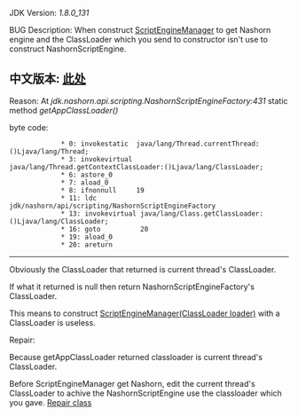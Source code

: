 JDK Version:  _1.8.0_131_

BUG Description: When construct [ScriptEngineManager](https://docs.oracle.com/javase/8/docs/api/javax/script/ScriptEngineManager.html) to get Nashorn engine and the ClassLoader which you send to constructor isn't use to construct NashornScriptEngine.

中文版本: [此处](https://coding.net/u/Bryan_lzh/p/JDK8-Nashorn-BUG/git)
---
Reason: 
At _jdk.nashorn.api.scripting.NashornScriptEngineFactory:431_ static method *getAppClassLoader()*

byte code: 
```
             * 0: invokestatic  java/lang/Thread.currentThread:()Ljava/lang/Thread;
             * 3: invokevirtual java/lang/Thread.getContextClassLoader:()Ljava/lang/ClassLoader;
             * 6: astore_0
             * 7: aload_0
             * 8: ifnonnull     19
             * 11: ldc           jdk/nashorn/api/scripting/NashornScriptEngineFactory
             * 13: invokevirtual java/lang/Class.getClassLoader:()Ljava/lang/ClassLoader;
             * 16: goto          20
             * 19: aload_0
             * 20: areturn
```
---
Obviously the ClassLoader that returned is current thread's ClassLoader.

If what it returned is null then return NashornScriptEngineFactory's ClassLoader.

This means to construct [ScriptEngineManager(ClassLoader loader)](https://docs.oracle.com/javase/8/docs/api/javax/script/ScriptEngineManager.html#ScriptEngineManager-java.lang.ClassLoader-) with a ClassLoader is useless.

Repair: 

Because getAppClassLoader returned classloader is current thread's ClassLoader.

Before ScriptEngineManager get Nashorn, edit the current thread's ClassLoader to achive the NashornScriptEngine use the classloader which you gave.
[Repair class](https://github.com/BryanSer/JDK8-Nashorn-BUG/blob/master/ScriptLoader.java)
